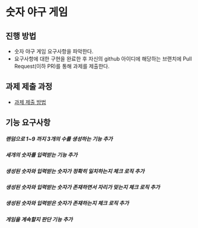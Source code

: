 # 숫자 야구 게임
## 진행 방법
* 숫자 야구 게임 요구사항을 파악한다.
* 요구사항에 대한 구현을 완료한 후 자신의 github 아이디에 해당하는 브랜치에 Pull Request(이하 PR)를 통해 과제를 제출한다.

## 과제 제출 과정
* [과제 제출 방법](https://github.com/next-step/nextstep-docs/tree/master/precourse)

## 기능 요구사항
##### 랜덤으로 1~9 까지 3개의 수를 생성하는 기능 추가
##### 세개의 숫자를 입력받는 기능 추가
##### 생성된 숫자와 입력받는 숫자가 정확히 일치하는지 체크 로직 추가
##### 생성된 숫자와 입력받는 숫자가 존재하면서 자리가 맞는지 체크 로직 추가
##### 생성된 숫자와 입력받은 숫자가 존재하는지 체크 로직 추가
##### 게임을 계속할지 판단 기능 추가
